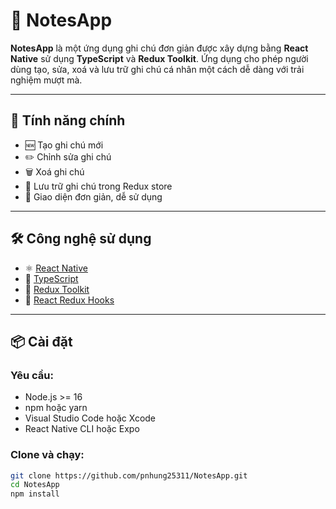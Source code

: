 # 📝 NotesApp

**NotesApp** là một ứng dụng ghi chú đơn giản được xây dựng bằng **React Native** sử dụng **TypeScript** và **Redux Toolkit**. Ứng dụng cho phép người dùng tạo, sửa, xoá và lưu trữ ghi chú cá nhân một cách dễ dàng với trải nghiệm mượt mà.

---

## 🚀 Tính năng chính

- 🆕 Tạo ghi chú mới
- ✏️ Chỉnh sửa ghi chú
- 🗑️ Xoá ghi chú
- 🧠 Lưu trữ ghi chú trong Redux store
- 🌈 Giao diện đơn giản, dễ sử dụng

---

## 🛠️ Công nghệ sử dụng

- ⚛️ [React Native](https://reactnative.dev/)
- 💙 [TypeScript](https://www.typescriptlang.org/)
- 🧰 [Redux Toolkit](https://redux-toolkit.js.org/)
- 🎣 [React Redux Hooks](https://react-redux.js.org/api/hooks)

---

## 📦 Cài đặt

### Yêu cầu:

- Node.js >= 16
- npm hoặc yarn
- Visual Studio Code hoặc Xcode
- React Native CLI hoặc Expo

### Clone và chạy:

```bash
git clone https://github.com/pnhung25311/NotesApp.git
cd NotesApp
npm install
